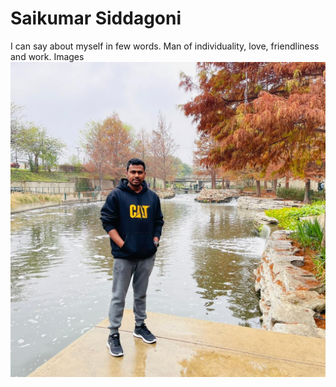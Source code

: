 # Saikumar Siddagoni

I can say about myself in few words. Man of individuality, love, friendliness and work. 
Images ![Saikumar Siddagoni](siddagoni.jpeg)